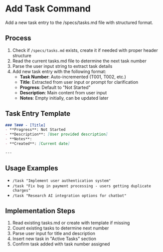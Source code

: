 # Add Task Command

Add a new task entry to the /specs/tasks.md file with structured format.

## Process

1. Check if `/specs/tasks.md` exists, create it if needed with proper header structure
2. Read the current tasks.md file to determine the next task number
3. Parse the user input string to extract task details
4. Add new task entry with the following format:
   - **Task Number**: Auto-incremented (T001, T002, etc.)
   - **Title**: Extracted from user input or prompt for clarification
   - **Progress**: Default to "Not Started"
   - **Description**: Main content from user input
   - **Notes**: Empty initially, can be updated later

## Task Entry Template
```markdown
### T### - [Title]
- **Progress**: Not Started
- **Description**: [User provided description]
- **Notes**: 
- **Created**: [Current date]

---
```

## Usage Examples
- `/task "Implement user authentication system"`
- `/task "Fix bug in payment processing - users getting duplicate charges"`
- `/task "Research AI integration options for chatbot"`

## Implementation Steps
1. Read existing tasks.md or create with template if missing
2. Count existing tasks to determine next number
3. Parse user input for title and description
4. Insert new task in "Active Tasks" section
5. Confirm task added with task number assigned